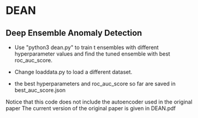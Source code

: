 # DEAN
## Deep Ensemble Anomaly Detection


- Use "python3 dean.py" to train t ensembles with different hyperparameter values and find the tuned ensemble with best roc_auc_score.

- Change loaddata.py to load a different dataset.

- the best hyperparameters and roc_auc_score so far are saved in best_auc_score.json







Notice that this code does not include the autoencoder used in the original paper
The current version of the original paper is given in DEAN.pdf
